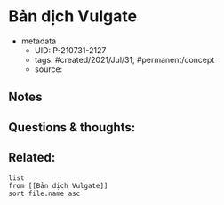 ---
---

# Bản dịch Vulgate

- metadata
	- UID: P-210731-2127
	- tags: #created/2021/Jul/31, #permanent/concept 
	- source: 

## Notes


## Questions & thoughts:


## Related:
```dataview
list
from [[Bản dịch Vulgate]]
sort file.name asc
```